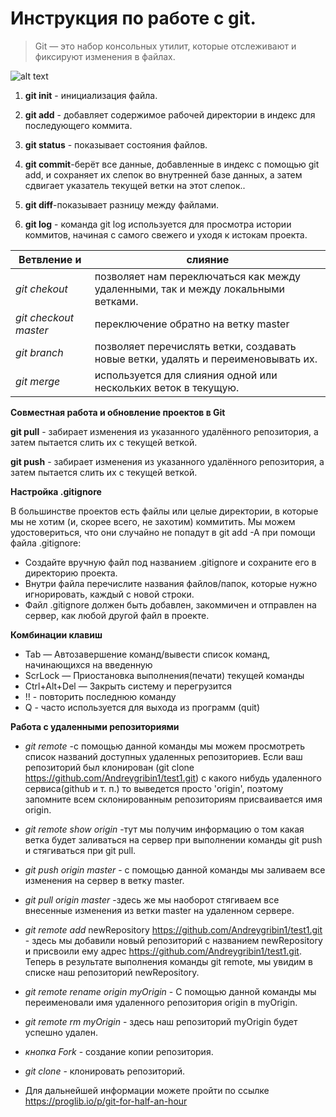 # Инструкция по работе с git.
> Git — это набор консольных утилит, которые отслеживают и фиксируют изменения в файлах.

  ![alt text](https://media.proglib.io/wp-uploads/2017/10/Professortocat_v2-300x300.png)

1. **git init** - инициализация файла.

2. **git add** - добавляет содержимое рабочей директории в индекс для последующего коммита.

3. **git status** -  показывает состояния файлов.

4. **git commit**-берёт все данные, добавленные в индекс с помощью git add, и сохраняет их слепок во внутренней базе данных, а затем сдвигает указатель текущей ветки на этот слепок..

5. **git diff**-показывает разницу между файлами.

6. **git log** - команда git log используется для просмотра истории коммитов, начиная с самого свежего и уходя к истокам проекта. 

 |Ветвление и  |слияние      |
 |-------------|-------------|
|*git chekout*   |позволяет нам переключаться как между удаленными, так и между локальными ветками.       |        
|*git checkout master*|переключение обратно на ветку master|
|*git branch*|  позволяет перечислять ветки, создавать новые ветки, удалять и переименовывать их.|
|*git merge*|  используется для слияния одной или нескольких веток в текущую.|


**Совместная работа и обновление проектов в Git**

 **git pull** - забирает изменения из указанного удалённого репозитория, а затем пытается слить их с текущей веткой.

 **git push** - забирает изменения из указанного удалённого репозитория, а затем пытается слить их с текущей веткой.
 
**Настройка .gitignore**

В большинстве проектов есть файлы или целые директории, в которые мы не хотим (и, скорее всего, не захотим) коммитить. Мы можем удостовериться, что они случайно не попадут в git add -A при помощи файла .gitignore:

* Создайте вручную файл под названием .gitignore и сохраните его в директорию проекта.
* Внутри файла перечислите названия файлов/папок, которые нужно игнорировать, каждый с новой строки.
* Файл .gitignore должен быть добавлен, закоммичен и отправлен на сервер, как любой другой файл в проекте.

**Комбинации клавиш**
* Tab — Автозавершение команд/вывести список команд, начинающихся на введенную
* ScrLock — Приостановка выполнения(печати) текущей команды
* Ctrl+Alt+Del — Закрыть систему и перегрузится
* !! - повторить последнюю команду
* Q - часто используется для выхода из программ (quit)

**Работа с удаленными репозиториями**

* *git remote* -c помощью данной команды мы можем просмотреть список названий доступных удаленных репозиториев. Если ваш репозиторий был клонирован (git clone https://github.com/Andreygribin1/test1.git) с какого нибудь удаленного сервиса(github и т. п.) то выведется просто 'origin', поэтому запомните всем склонированным репозиториям присваивается имя origin.

* *git remote show origin* -тут мы получим информацию о том какая ветка будет заливаться на сервер при выполнении команды git push и стягиваться при git pull.

* *git push origin master* - c помощью данной команды мы заливаем все изменения на сервер в ветку master.

* *git pull origin master* -здесь же мы наоборот стягиваем все внесенные изменения из ветки master на удаленном сервере.

* *git remote add* newRepository https://github.com/Andreygribin1/test1.git - здесь мы добавили новый репозиторий с названием newRepository и присвоили ему адрес https://github.com/Andreygribin1/test1.git. Теперь в результате выполнения команды git remote, мы увидим в списке наш репозиторий newRepository.

* *git remote rename origin myOrigin* - С помощью данной команды мы переименовали имя удаленного репозитория origin в myOrigin.

* *git remote rm myOrigin* - здесь наш репозиторий myOrigin будет успешно удален. 

* *кнопка Fork* - создание копии репозитория.

* *git clone* - клонировать репозиторий.

- Для дальнейшей информации можете пройти по ссылке https://proglib.io/p/git-for-half-an-hour
